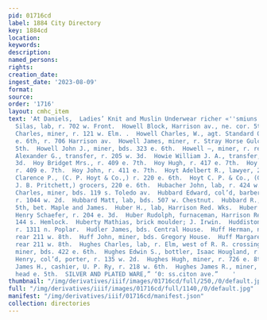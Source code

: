 ```yaml
---
pid: 01716cd
label: 1884 City Directory
key: 1884cd
location: 
keywords: 
description: 
named_persons: 
rights: 
creation_date: 
ingest_date: '2023-08-09'
format: 
source: 
order: '1716'
layout: cmhc_item
text: 'At Daniels,  Ladies’ Knit and Muslin Underwear richer «''smiuns  HOW 142 HUG        Howe
  Silas, lab, r. 702 w. Front.  Howell Block, Harrison av., ne. cor. 5th.  Howell
  Charles, miner, r. 121 w. Elm. .  Howell Charles, W., agt. Standard Oil Co., 146
  e. 6th, r. 706 Harrison av.  Howell James, miner, r. Stray Horse Gulch, head e.
  5th.  Howell John J., miner, bds. 323 e. 6th.  Howell —, miner, r. rear 428 e. 3d.  Howie
  Alexander G., transfer, r. 205 w. 3d.  Howie William J. A., transfer, r. 205 w.
  3d.  Hoy Bridget Mrs., r. 409 e. 7th.  Hoy Hugh, r. 417 e. 7th.  Hoy James, lab,
  r. 409 e. 7th.  Hoy John, r. 411 e. 7th.  Hoyt Adelbert R., lawyer, 220 e. 6th.  Hoyt
  Clarence P., (C. P. Hoyt & Co.,) r. 220 e. 6th.  Hoyt C. P. & Co., (C. P. Hoyt and
  J. B. Pritchett,) grocers, 220 e. 6th.  Hubacher John, lab, r. 424 w. Elm.  Hubbard
  Charles, miner, bds. 119 s. Toledo av.  Hubbard Edward, col’d, barber, G. W. White,
  r. 1044 w. 2d.  Hubbard Matt, lab, bds. 507 w. Chestnut.  Hubbard R., miner, r.
  5th, bet. Maple and James.  Huber H., lab, Harrison Red. Wks.  Huber John, baker,
  Henry Schaefer, r. 204 e. 3d.  Huber Rudolph, furnaceman, Harrison Red. Wks, r.
  144 s. Hemlock.  Huberty Mathias, brick moulder; J. Irwin.  Huddiston H., wiper,
  r. 1311 n. Poplar.  Hudler James, bds. Central House.  Huff Herman, newsboy, r.
  rear 211 w. 8th.  Huff John, miner, bds. Gregory House.  Huff Margaret Mrs., r.
  rear 211 w. 8th.  Hughes Charles, lab, r. Elm, west of R. R. crossing.  Hughes David,
  miner, bds. 422 e. 6th.  Hughes Edwin S., bottler, Isaac Hougland, r. 136 w. Front.  Hughes
  Henry, col’d, porter, r. 135 w. 2d.  Hughes Hugh, miner, r. 726 e. 8th.  Hughes
  James H., cashier, U. P. Ry, r. 218 w. 6th.  Hughes James R., miner, r. Yankee Hill,
  head e. 5th.  SILVER AND PLATED WARE,” ‘0: ss.citon ave.”    '
thumbnail: "/img/derivatives/iiif/images/01716cd/full/250,/0/default.jpg"
full: "/img/derivatives/iiif/images/01716cd/full/1140,/0/default.jpg"
manifest: "/img/derivatives/iiif/01716cd/manifest.json"
collection: directories
---
```

